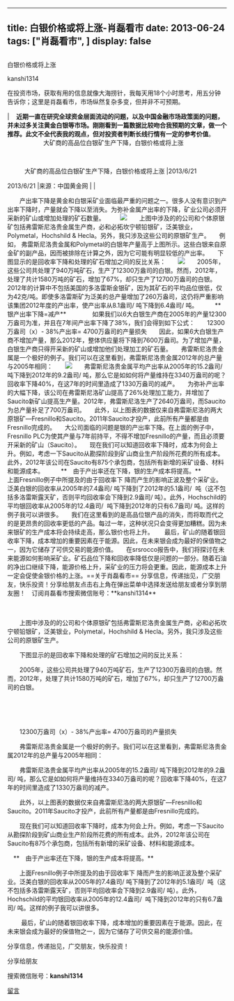 
---
title:  白银价格或将上涨-肖磊看市
date: 2013-06-24
tags: ["肖磊看市", ]
display: false
---


## 



白银价格或将上涨




kanshi1314




在投资市场，获取有用的信息就像大海捞针，我每天用18个小时思考，用五分钟告诉你；这里是肖磊看市，市场纵然复杂多变，但并非不可预期。

| &nbsp; &nbsp;**近期一直在研究全球资金层面流动的问题，以及中国金融市场政策面的问题，并未过多关注黄金白银等市场。刚刚看到一篇数据比较吻合我预期的文章，做一个推荐。此文不全代表我的观点，但对投资者判断长线行情有一定的参考价值**。 &nbsp; &nbsp; &nbsp; &nbsp; &nbsp; &nbsp; &nbsp; &nbsp; &nbsp;&nbsp; &nbsp; &nbsp; &nbsp; &nbsp; 大矿商的高品位白银矿生产下降，白银价格或将上涨

 &nbsp; &nbsp; &nbsp; &nbsp; &nbsp; &nbsp; &nbsp; 

 &nbsp; &nbsp; &nbsp; &nbsp; &nbsp; 大矿商的高品位白银矿生产下降，白银价格或将上涨
|2013/6/21

2013/6/21
|来源：中国黄金网
|
|
<td align="left">　　产出率下降是黄金和白银采矿业面临最严重的问题之一。很多人没有意识到产出率下降时，产量就会下降以至消失。为弥补金属产出率的下降，矿业公司必须开采新的矿山或增加处理的矿石数量。　　　<img src="http://www.gold.org.cn/upload/20130621/2013062115512412.jpg"/>　　上图中涉及的的公司和个体原银矿包括弗雷斯尼洛贵金属生产商，必和必拓坎宁顿铅银矿，泛美银业，Polymetal，Hochshild &amp; Hecla。另外，我只涉及这些公司的原银矿生产。　　例如， 弗雷斯尼洛贵金属和Polymetal的白银年产量高于上图所示。这些白银来自原金矿的副产品，因而被排除在计算之外，因为它可能有明显较低的产出率。　　下图显示的是回收率下降和处理的矿石增加之间的反比关系：　　<img src="http://www.gold.org.cn/upload/20130621/2013062115514656.jpg"/>　　2005年，这些公司共处理了940万吨矿石，生产了12300万盎司的白银。然而，2012年，处理了共计1580万吨的矿石，增加了67%，却只生产了12700万盎司的白银。　　2012年的计算中不包括美国的多洛雷斯金银矿，因为其矿石的平均品位很低，仅为42克/吨。即使多洛雷斯矿为泛美的总产量增加了260万盎司，这仍将严重影响该集团2012年度的产出率，使产出率从8.1盎司/ 吨下降到6.4盎司/ 吨。　　 　**　银产出率下降=减产**　　 　　如果我们以6大白银生产商在2005年的产量12300万盎司为准，并且在7年间产出率下降了38%，我们会得到如下公式：　　12300万盎司（x）- 38%产出率= 4700万盎司的产量损失　　因此，如果6大白银生产商不增加产量，那么2012年，整体供应量将下降到7600万盎司。为了增加产量，白银生产商只得开采新的矿山或增加他们处理加工的矿石量。　　弗雷斯尼洛贵金属是一个极好的例子。我们可以在这里看到，弗雷斯尼洛贵金属2012年的总产量与2005年相同：　　<img src="http://www.gold.org.cn/upload/20130621/2013062115521395.jpg"/>　　弗雷斯尼洛贵金属平均产出率从2005年的15.2盎司/ 吨下降到2012年的9.2盎司/ 吨，那么它是如如何将产量维持在3340万盎司的呢？回收率下降40%，在这7年的时间里造成了1330万盎司的减产。　　为弥补产出率的大幅下降，该公司在弗雷斯尼洛矿山提高了26%处理加工能力，并增加了Saucito新矿山提高生产量。2012年，弗雷斯尼洛生产了2640万盎司，而Saucito为总产量补足了700万盎司。　　此外，以上图表的数据仅来自弗雷斯尼洛的两大原银矿—Fresnillo和Saucito。2011年Saucito才投产，此前所有产量都是由Fresnillo完成的。　　大公司面临的问题是银的产出率下降。在上面的例子中，Fresnillo PLC为使其产量与7年前持平，不得不增加Fresnillo的产量，而且必须要开采新的矿山（Saucito）。　　现在我们可以知道回收率下降时，成本为何会上升。例如，考虑一下Saucito从勘探阶段到矿山商业生产阶段所花费的所有成本。此外，2012年该公司在Saucito有875个承包商，包括所有新增的采矿设备、材料和能源成本。　　 　**　由于产出率还在下降，银的生产成本将提高。**　　 　　上面Fresnillo例子中所提及的由于回收率下 降而产生的影响正波及整个采矿业。泛美白银的回收率从2005年的7.4盎司/ 吨下降到了2012年的5.1盎司/ &nbsp;吨（这不包括多洛雷斯露天矿，否则平均回收率会下降到2.9盎司/ 吨）。此外，Hochschild的平均银回收率从2005年的12.4盎司/ &nbsp;吨下降到2012年的只有6.7盎司/ 吨。这样的例子我可以讲很多。　　我们在这里看到的是高品位银产品的消失，而将取而代之的是更昂贵的回收率更低的产品。每过一年，这种状况只会变得更加糟糕。因为未来银矿的生产成本将会持续走高，那么银价也将上升。　　 最后，矿山的随着银回收率下降，成本增加的重要因素在于能源。因此，在未来银会成为最好的保值物之一，因为它储存了可供交易的能源价值。　　在srsrocco报告中，我们将探讨在未来能源如何影响采矿业。矿石品位下降和回收率降低仅是问题的一部分。随着石油的净出口继续下降，能源价格上升，采矿业的压力将会更重。因此，能源成本上升一定会促使金银价格的上涨。==关于肖磊看市== 分享信息，传递拙见，广交朋友，快乐投资！分享给朋友点击右上角在弹出菜单中选择发送给朋友或者分享到朋友圈！　订阅肖磊看市搜索微信账号：**kanshi1314**</td>

　

　　上图中涉及的的公司和个体原银矿包括弗雷斯尼洛贵金属生产商，必和必拓坎宁顿铅银矿，泛美银业，Polymetal，Hochshild &amp; Hecla。另外，我只涉及这些公司的原银矿生产。

　　下图显示的是回收率下降和处理的矿石增加之间的反比关系：

　　2005年，这些公司共处理了940万吨矿石，生产了12300万盎司的白银。然而，2012年，处理了共计1580万吨的矿石，增加了67%，却只生产了12700万盎司的白银。

　　 

　　 

　　12300万盎司（x）- 38%产出率= 4700万盎司的产量损失

　　弗雷斯尼洛贵金属是一个极好的例子。我们可以在这里看到，弗雷斯尼洛贵金属2012年的总产量与2005年相同：

　　弗雷斯尼洛贵金属平均产出率从2005年的15.2盎司/ 吨下降到2012年的9.2盎司/ 吨，那么它是如如何将产量维持在3340万盎司的呢？回收率下降40%，在这7年的时间里造成了1330万盎司的减产。

　　此外，以上图表的数据仅来自弗雷斯尼洛的两大原银矿—Fresnillo和Saucito。2011年Saucito才投产，此前所有产量都是由Fresnillo完成的。

　　现在我们可以知道回收率下降时，成本为何会上升。例如，考虑一下Saucito从勘探阶段到矿山商业生产阶段所花费的所有成本。此外，2012年该公司在Saucito有875个承包商，包括所有新增的采矿设备、材料和能源成本。

　**　由于产出率还在下降，银的生产成本将提高。**

　　上面Fresnillo例子中所提及的由于回收率下 降而产生的影响正波及整个采矿业。泛美白银的回收率从2005年的7.4盎司/ 吨下降到了2012年的5.1盎司/ &nbsp;吨（这不包括多洛雷斯露天矿，否则平均回收率会下降到2.9盎司/ 吨）。此外，Hochschild的平均银回收率从2005年的12.4盎司/ &nbsp;吨下降到2012年的只有6.7盎司/ 吨。这样的例子我可以讲很多。

　　 最后，矿山的随着银回收率下降，成本增加的重要因素在于能源。因此，在未来银会成为最好的保值物之一，因为它储存了可供交易的能源价值。





分享信息，传递拙见，广交朋友，快乐投资！

分享给朋友



搜索微信账号：**kanshi1314**









[留言](javascript:;)



